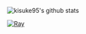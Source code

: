 <!-- ### Hi there 👋 -->

![kisuke95's github stats](https://github-readme-stats.vercel.app/api?username=kisuke95&show_icons=true&hide_border=true&hide=["stars"])

[![Ray](https://github-readme-stats.vercel.app/api/pin/?username=ray-project&repo=ray&show_icons=true&hide_border=true)](https://github.com/ray-project/ray)

<!--
**kisuke95/kisuke95** is a ✨ _special_ ✨ repository because its `README.md` (this file) appears on your GitHub profile.

Here are some ideas to get you started:

- 🔭 I’m currently working on ...
- 🌱 I’m currently learning ...
- 👯 I’m looking to collaborate on ...
- 🤔 I’m looking for help with ...
- 💬 Ask me about ...
- 📫 How to reach me: ...
- 😄 Pronouns: ...
- ⚡ Fun fact: ...
-->
